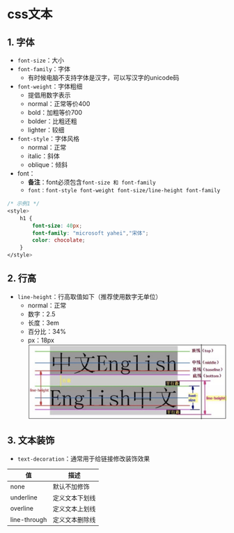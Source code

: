 # css文本
## 1. 字体
+ `font-size`：大小
+ `font-family`：字体
  - 有时候电脑不支持字体是汉字，可以写汉字的unicode码
+ `font-weight`：字体粗细
  - 提倡用数字表示
  - normal：正常等价400
  - bold：加粗等价700
  - bolder：比粗还粗
  - lighter：较细
+ `font-style`：字体风格
    - normal：正常
    - italic：斜体
    - oblique：倾斜
+ font：
    - **备注**：font必须包含`font-size 和 font-family`
    - `font：font-style font-weight font-size/line-height font-family`
```css
/* 示例1 */
<style>
    h1 {
        font-size: 40px;
        font-family: "microsoft yahei","宋体";
        color: chocolate;
    }
</style>
```
## 2. 行高
+ `line-height`：行高取值如下（推荐使用数字无单位）
    - normal：正常
    - 数字：2.5
    - 长度：3em
    - 百分比：34%
    - px：18px
![](image/../../image/1571735441481.jpg)

## 3. 文本装饰
+ `text-decoration`：通常用于给链接修改装饰效果

值| 描述
---|---
none | 默认不加修饰
underline | 定义文本下划线
overline | 定义文本上划线
line-through | 定义文本删除线